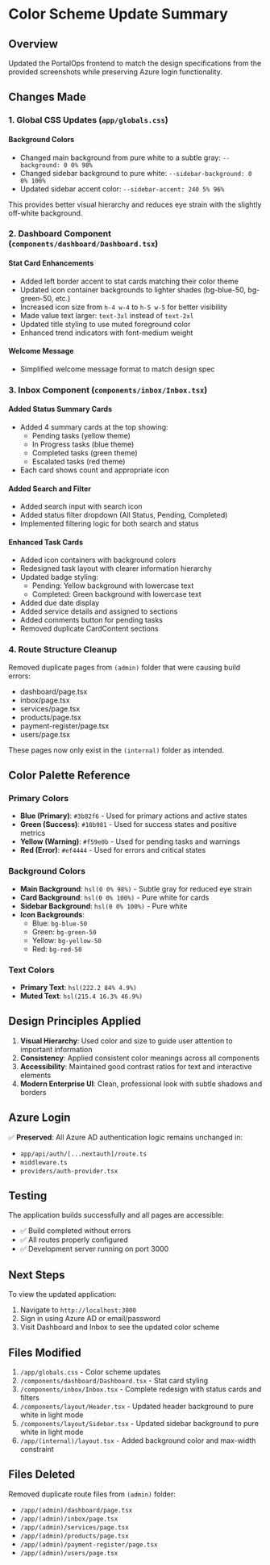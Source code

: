 # Color Scheme Update Summary

## Overview
Updated the PortalOps frontend to match the design specifications from the provided screenshots while preserving Azure login functionality.

## Changes Made

### 1. Global CSS Updates (`app/globals.css`)

#### Background Colors
- Changed main background from pure white to a subtle gray: `--background: 0 0% 98%`
- Changed sidebar background to pure white: `--sidebar-background: 0 0% 100%`
- Updated sidebar accent color: `--sidebar-accent: 240 5% 96%`

This provides better visual hierarchy and reduces eye strain with the slightly off-white background.

### 2. Dashboard Component (`components/dashboard/Dashboard.tsx`)

#### Stat Card Enhancements
- Added left border accent to stat cards matching their color theme
- Updated icon container backgrounds to lighter shades (bg-blue-50, bg-green-50, etc.)
- Increased icon size from `h-4 w-4` to `h-5 w-5` for better visibility
- Made value text larger: `text-3xl` instead of `text-2xl`
- Updated title styling to use muted foreground color
- Enhanced trend indicators with font-medium weight

#### Welcome Message
- Simplified welcome message format to match design spec

### 3. Inbox Component (`components/inbox/Inbox.tsx`)

#### Added Status Summary Cards
- Added 4 summary cards at the top showing:
  - Pending tasks (yellow theme)
  - In Progress tasks (blue theme)
  - Completed tasks (green theme)
  - Escalated tasks (red theme)
- Each card shows count and appropriate icon

#### Added Search and Filter
- Added search input with search icon
- Added status filter dropdown (All Status, Pending, Completed)
- Implemented filtering logic for both search and status

#### Enhanced Task Cards
- Added icon containers with background colors
- Redesigned task layout with clearer information hierarchy
- Updated badge styling:
  - Pending: Yellow background with lowercase text
  - Completed: Green background with lowercase text
- Added due date display
- Added service details and assigned to sections
- Added comments button for pending tasks
- Removed duplicate CardContent sections

### 4. Route Structure Cleanup
Removed duplicate pages from `(admin)` folder that were causing build errors:
- dashboard/page.tsx
- inbox/page.tsx
- services/page.tsx
- products/page.tsx
- payment-register/page.tsx
- users/page.tsx

These pages now only exist in the `(internal)` folder as intended.

## Color Palette Reference

### Primary Colors
- **Blue (Primary)**: `#3b82f6` - Used for primary actions and active states
- **Green (Success)**: `#10b981` - Used for success states and positive metrics
- **Yellow (Warning)**: `#f59e0b` - Used for pending tasks and warnings
- **Red (Error)**: `#ef4444` - Used for errors and critical states

### Background Colors
- **Main Background**: `hsl(0 0% 98%)` - Subtle gray for reduced eye strain
- **Card Background**: `hsl(0 0% 100%)` - Pure white for cards
- **Sidebar Background**: `hsl(0 0% 100%)` - Pure white
- **Icon Backgrounds**: 
  - Blue: `bg-blue-50`
  - Green: `bg-green-50`
  - Yellow: `bg-yellow-50`
  - Red: `bg-red-50`

### Text Colors
- **Primary Text**: `hsl(222.2 84% 4.9%)`
- **Muted Text**: `hsl(215.4 16.3% 46.9%)`

## Design Principles Applied

1. **Visual Hierarchy**: Used color and size to guide user attention to important information
2. **Consistency**: Applied consistent color meanings across all components
3. **Accessibility**: Maintained good contrast ratios for text and interactive elements
4. **Modern Enterprise UI**: Clean, professional look with subtle shadows and borders

## Azure Login
✅ **Preserved**: All Azure AD authentication logic remains unchanged in:
- `app/api/auth/[...nextauth]/route.ts`
- `middleware.ts`
- `providers/auth-provider.tsx`

## Testing

The application builds successfully and all pages are accessible:
- ✅ Build completed without errors
- ✅ All routes properly configured
- ✅ Development server running on port 3000

## Next Steps

To view the updated application:
1. Navigate to `http://localhost:3000`
2. Sign in using Azure AD or email/password
3. Visit Dashboard and Inbox to see the updated color scheme

## Files Modified

1. `/app/globals.css` - Color scheme updates
2. `/components/dashboard/Dashboard.tsx` - Stat card styling
3. `/components/inbox/Inbox.tsx` - Complete redesign with status cards and filters
4. `/components/layout/Header.tsx` - Updated header background to pure white in light mode
5. `/components/layout/Sidebar.tsx` - Updated sidebar background to pure white in light mode
6. `/app/(internal)/layout.tsx` - Added background color and max-width constraint

## Files Deleted

Removed duplicate route files from `(admin)` folder:
- `/app/(admin)/dashboard/page.tsx`
- `/app/(admin)/inbox/page.tsx`
- `/app/(admin)/services/page.tsx`
- `/app/(admin)/products/page.tsx`
- `/app/(admin)/payment-register/page.tsx`
- `/app/(admin)/users/page.tsx`

